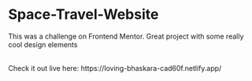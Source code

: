 # Space-Travel-Website
This was a challenge on Frontend Mentor. Great project with some really cool design elements

<br>
Check it out live here:
https://loving-bhaskara-cad60f.netlify.app/ 

